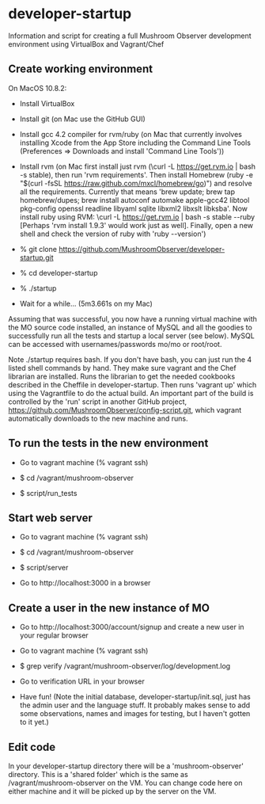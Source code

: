 developer-startup
=================

Information and script for creating a full Mushroom Observer development environment using VirtualBox and Vagrant/Chef


Create working environment
--------------------------
On MacOS 10.8.2:

- Install VirtualBox

- Install git (on Mac use the GitHub GUI)

- Install gcc 4.2 compiler for rvm/ruby (on Mac that currently involves installing Xcode from the App Store including the Command Line Tools (Preferences => Downloads and install 'Command Line Tools'))

- Install rvm (on Mac first install just rvm (\curl -L https://get.rvm.io | bash -s stable), then run 'rvm requirements'.  Then install Homebrew (ruby -e "$(curl -fsSL https://raw.github.com/mxcl/homebrew/go)") and resolve all the requirements.  Currently that means 'brew update; brew tap homebrew/dupes; brew install autoconf automake apple-gcc42 libtool pkg-config openssl readline libyaml sqlite libxml2 libxslt libksba'.  Now install ruby using RVM: \curl -L https://get.rvm.io | bash -s stable --ruby [Perhaps 'rvm install 1.9.3' would work just as well].  Finally, open a new shell and check the version of ruby with 'ruby --version')

- % git clone https://github.com/MushroomObserver/developer-startup.git

- % cd developer-startup

- % ./startup

- Wait for a while... (5m3.661s on my Mac)

Assuming that was successful, you now have a running virtual machine with the MO source code installed, an instance of MySQL and all the goodies to successfully run all the tests and startup a local server (see below).  MySQL can be accessed with usernames/passwords mo/mo or root/root.

Note ./startup requires bash.  If you don't have bash, you can just run the 4 listed shell commands by hand.
They make sure vagrant and the Chef librarian are installed.  Runs the librarian to get the needed cookbooks described in the Cheffile in developer-startup.  Then runs 'vagrant up' which using the Vagrantfile to do the actual build.  An important part of the build is controlled by the 'run' script in another GitHub project, https://github.com/MushroomObserver/config-script.git, which vagrant automatically downloads to the new machine and runs.

To run the tests in the new environment
---------------------------------------
- Go to vagrant machine (% vagrant ssh)

- $ cd /vagrant/mushroom-observer

- $ script/run_tests

Start web server
----------------
- Go to vagrant machine (% vagrant ssh)

- $ cd /vagrant/mushroom-observer

- $ script/server

- Go to http://localhost:3000 in a browser

Create a user in the new instance of MO
---------------------------------------
- Go to http://localhost:3000/account/signup and create a new user in your regular browser

- Go to vagrant machine (% vagrant ssh)

- $ grep verify /vagrant/mushroom-observer/log/development.log

- Go to verification URL in your browser

- Have fun!  (Note the initial database, developer-startup/init.sql, just has the admin user and the language stuff.  It probably makes sense to add some observations, names and images for testing, but I haven't gotten to it yet.)

Edit code
---------
In your developer-startup directory there will be a 'mushroom-observer' directory.  This is a 'shared folder' which is the same as /vagrant/mushroom-observer on the VM.  You can change code here on either machine and it will be picked up by the server on the VM.
